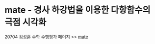 # mate - 경사 하강법을 이용한 다항함수의 극점 시각화

20704 김성훈 수학 수행평가
페이지 >> [mate](https://anter003.github.io/mate/)